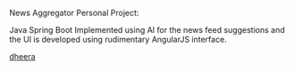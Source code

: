 News Aggregator Personal Project: 

Java Spring Boot Implemented using AI for the news feed suggestions and the UI is developed using rudimentary AngularJS interface. 

[dheera](https://www.linkedin.com/in/dheeraj-m-827aaa204/)

